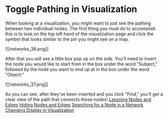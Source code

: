 # Toggle Pathing in Visualization

When looking at a visualization, you might want to just see the pathing between two individual nodes.
The first thing you must do to accomplish this is to look on the top left hand of the visualization page and click the symbol that looks similar to the pin you might see on a map.

![[networks_36.png]]

   After that you will see a little box pop up on the side.
You'll need to insert the node you would like to start from in the box under the word "Subject," followed by the node you want to end up at in the box under the word "Object."

![[networks_37.png]]

   As you can see, after they've been inserted and you click "Find," you'll get a clear view of the path that connects those nodes!
[Lassoing Nodes and Edges](https://help.biodati.com/networks/visualization/lassoing-nodes-and-labels)
[Hiding Nodes and Edges](https://help.biodati.com/networks/visualization/hiding-nodes-and-edges-in-visualization)
[Searching for a Node in a Network](https://help.biodati.com/networks/visualization/searching-for-a-node-in-a-network)
[Changing Display in Visualization](https://help.biodati.com/networks/visualization/changing-display-in-visualization)

